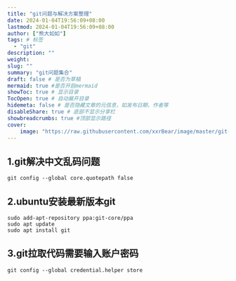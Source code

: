 ```yaml
---
title: "git问题与解决方案整理"
date: 2024-01-04T19:56:09+08:00
lastmod: 2024-01-04T19:56:09+08:00
author: ["熊大如如"]
tags: # 标签
  - "git"
description: ""
weight:
slug: ""
summary: "git问题集合"
draft: false # 是否为草稿
mermaid: true #是否开启mermaid
showToc: true # 显示目录
TocOpen: true # 自动展开目录
hidemeta: false # 是否隐藏文章的元信息，如发布日期、作者等
disableShare: true # 底部不显示分享栏
showbreadcrumbs: true #顶部显示路径
cover:
    image: "https://raw.githubusercontent.com/xxrBear/image/master/git-image.png"
---
```


## 1.git解决中文乱码问题
```
git config --global core.quotepath false
```

## 2.ubuntu安装最新版本git
```
sudo add-apt-repository ppa:git-core/ppa
sudo apt update
sudo apt install git
```

## 3.git拉取代码需要输入账户密码
``` 
git config --global credential.helper store
```
